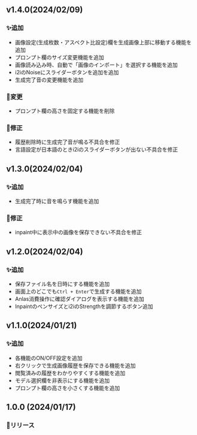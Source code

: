 ## v1.4.0(2024/02/09)

### ✨追加

-   画像設定(生成枚数・アスペクト比設定)欄を生成画像上部に移動する機能を追加
-   プロンプト欄のサイズ変更機能を追加
-   画像読み込み時、自動で「画像のインポート」を選択する機能を追加
-   i2iのNoiseにスライダーボタンを追加を追加
-   生成完了音の変更機能を追加

### 🔄️変更

-   プロンプト欄の高さを固定する機能を削除

### 🐛修正

-   履歴削除時に生成完了音が鳴る不具合を修正
-   言語設定が日本語のときi2iのスライダーボタンが出ない不具合を修正

## v1.3.0(2024/02/04)

### ✨追加

-   生成完了時に音を鳴らす機能を追加

### 🐛修正

-   inpaint中に表示中の画像を保存できない不具合を修正

## v1.2.0(2024/02/04)

### ✨追加

-   保存ファイル名を日時にする機能を追加
-   画面上のどこでも`Ctrl + Enter`で生成する機能を追加
-   Anlas消費操作に確認ダイアログを表示する機能を追加
-   Inpaintのペンサイズとi2iのStrengthを調節するボタン追加

## v1.1.0(2024/01/21)

### ✨追加

-   各機能のON/OFF設定を追加
-   右クリックで生成画像履歴を保存できる機能を追加
-   閲覧済みの履歴をわかりやすくする機能を追加
-   モデル選択欄を非表示にする機能を追加
-   プロンプト欄の高さを小さくする機能を追加

## 1.0.0 (2024/01/17)

### 🚀リリース
